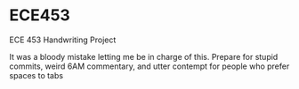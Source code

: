 # ECE453
ECE 453 Handwriting Project

It was a bloody mistake letting me be in charge of this.  Prepare for stupid commits, weird 6AM commentary, and utter contempt for people who prefer spaces to tabs
